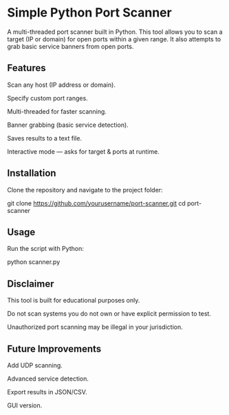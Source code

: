# Simple Python Port Scanner

A multi-threaded port scanner built in Python. This tool allows you to scan a target (IP or domain) for open ports within a given range. It also attempts to grab basic service banners from open ports.

## Features

Scan any host (IP address or domain).

Specify custom port ranges.

Multi-threaded for faster scanning.

Banner grabbing (basic service detection).

Saves results to a text file.

Interactive mode — asks for target & ports at runtime.

## Installation

Clone the repository and navigate to the project folder:

git clone https://github.com/yourusername/port-scanner.git
cd port-scanner

## Usage

Run the script with Python:

python scanner.py

## Disclaimer

This tool is built for educational purposes only.

Do not scan systems you do not own or have explicit permission to test.

Unauthorized port scanning may be illegal in your jurisdiction.

## Future Improvements

Add UDP scanning.

Advanced service detection.

Export results in JSON/CSV.

GUI version.
